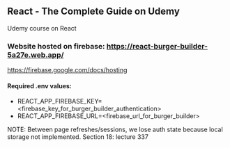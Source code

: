 ## React - The Complete Guide on Udemy
Udemy course on React

### Website hosted on firebase: https://react-burger-builder-5a27e.web.app/
https://firebase.google.com/docs/hosting

#### Required .env values:
 - REACT_APP_FIREBASE_KEY=<firebase_key_for_burger_builder_authentication>
 - REACT_APP_FIREBASE_URL=<firebase_url_for_burger_builder>


NOTE: Between page refreshes/sessions, we lose auth state because local storage not implemented. Section 18: lecture 337
